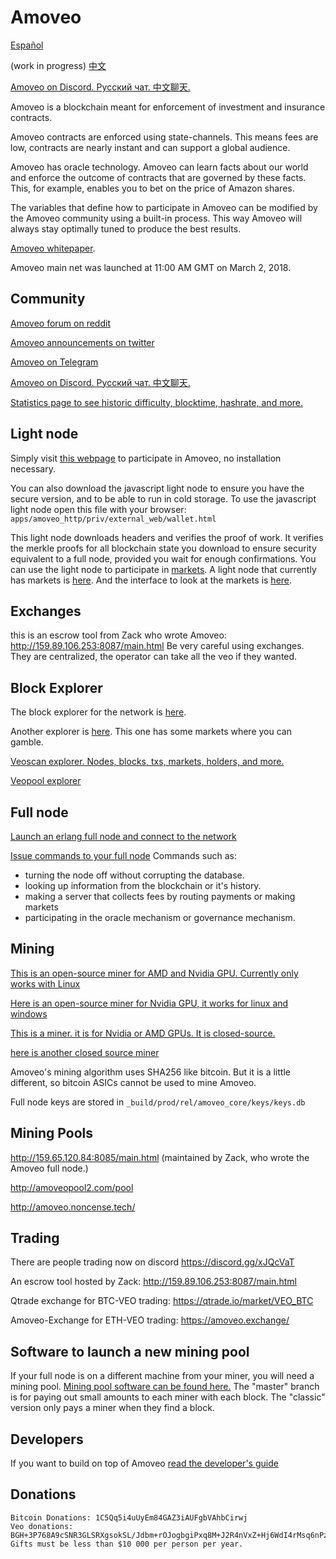 Amoveo
==========
[Español](docs/es/README.md)

(work in progress) [中文](docs/cn/README.md)

[Amoveo on Discord. Русский чат. 中文聊天.](https://discord.gg/a52szJw)


Amoveo is a blockchain meant for enforcement of investment and insurance contracts.


Amoveo contracts are enforced using state-channels. This means fees are low, contracts are nearly instant and can support a global audience.

Amoveo has oracle technology.
Amoveo can learn facts about our world and enforce the outcome of contracts that are governed by these facts.
This, for example, enables you to bet on the price of Amazon shares.

The variables that define how to participate in Amoveo can be modified by the Amoveo community using a built-in process.
This way Amoveo will always stay optimally tuned to produce the best results.


[Amoveo whitepaper](docs/white_paper.md).

Amoveo main net was launched at 11:00 AM GMT on March 2, 2018.

## Community
[Amoveo forum on reddit](https://www.reddit.com/r/Amoveo/)

[Amoveo announcements on twitter](https://twitter.com/zack_bitcoin)

[Amoveo on Telegram](https://t.me/amoveo)

[Amoveo on Discord. Русский чат. 中文聊天.](https://discord.gg/a52szJw)

[Statistics page to see historic difficulty, blocktime, hashrate, and more.](https://jimhsu.github.io/amoveo-stats/)


## Light node
Simply visit [this webpage](http://159.65.120.84:8080/wallet.html) to participate in Amoveo, no installation necessary.

You can also download the javascript light node to ensure you have the secure version, and to be able to run in cold storage. To use the javascript light node open this file with your browser: `apps/amoveo_http/priv/external_web/wallet.html`

This light node downloads headers and verifies the proof of work.
It verifies the merkle proofs for all blockchain state you download to ensure security equivalent to a full node, provided you wait for enough confirmations.
You can use the light node to participate in [markets](docs/light_node/market.md).
A light node that currently has markets is [here](http://159.89.106.253:8080/wallet.html).
And the interface to look at the markets is [here](http://159.89.106.253:8080/explorer.html).

## Exchanges

this is an escrow tool from Zack who wrote Amoveo: http://159.89.106.253:8087/main.html
Be very careful using exchanges. They are centralized, the operator can take all the veo if they wanted.


## Block Explorer

The block explorer for the network is [here](http://159.65.120.84:8080/explorer.html).

Another explorer is [here](http://159.89.106.253:8080/explorer.html). This one has some markets where you can gamble.

[Veoscan explorer. Nodes, blocks, txs, markets, holders, and more.](http://veoscan.io/)

[Veopool explorer](http://explorer.veopool.pw/)


## Full node
[Launch an erlang full node and connect to the network](docs/getting-started/turn_it_on.md)

[Issue commands to your full node](docs/api/commands.md)
Commands such as:
* turning the node off without corrupting the database.
* looking up information from the blockchain or it's history.
* making a server that collects fees by routing payments or making markets
* participating in the oracle mechanism or governance mechanism.

## Mining

[This is an open-source miner for AMD and Nvidia GPU. Currently only works with Linux](https://github.com/zack-bitcoin/VeoCL)

[Here is an open-source miner for Nvidia GPU, it works for linux and windows](https://github.com/Mandelhoff/AmoveoMinerGpuCuda)

[This is a miner. it is for Nvidia or AMD GPUs. It is closed-source.](https://github.com/PhamHuong92/VeoMiner)

[here is another closed source miner](https://github.com/krypdkat/AmoveoMinerMan)

Amoveo's mining algorithm uses SHA256 like bitcoin. But it is a little different, so bitcoin ASICs cannot be used to mine Amoveo.

Full node keys are stored in `_build/prod/rel/amoveo_core/keys/keys.db`


## Mining Pools

http://159.65.120.84:8085/main.html (maintained by Zack, who wrote the Amoveo full node.)

http://amoveopool2.com/pool

http://amoveo.noncense.tech/


## Trading

There are people trading now on discord https://discord.gg/xJQcVaT

An escrow tool hosted by Zack: http://159.89.106.253:8087/main.html

Qtrade exchange for BTC-VEO trading: https://qtrade.io/market/VEO_BTC

Amoveo-Exchange for ETH-VEO trading: https://amoveo.exchange/


## Software to launch a new mining pool
If your full node is on a different machine from your miner, you will need a mining pool. [Mining pool software can be found here.](https://github.com/zack-bitcoin/amoveo-mining-pool)
The "master" branch is for paying out small amounts to each miner with each block.
The "classic" version only pays a miner when they find a block.


## Developers

If you want to build on top of Amoveo [read the developer's guide](docs/getting-started/quick_start_developer_guide.md)


## Donations

```
Bitcoin Donations: 1C5Qq5i4uUyEm84GAZ3iAUFgbVAhbCirwj
Veo donations: BGH+3P768A9cSNR3GLSRXgsokSL/Jdbm+rOJogbgiPxq8M+J2R4nVxZ+Hj6WdI4rMsq6nPzkMh77WGBCMx89HUM=
Gifts must be less than $10 000 per person per year.
```
